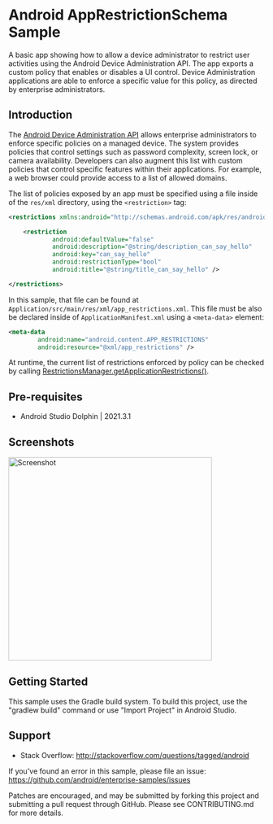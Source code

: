 
Android AppRestrictionSchema Sample
===================================

A basic app showing how to allow a device administrator to restrict user
activities using the Android Device Administration API. The app exports
a custom policy that enables or disables a UI control. Device Administration
applications are able to enforce a specific value for this policy, as
directed by enterprise administrators.

Introduction
------------

The [Android Device Administration API][1] allows enterprise administrators to
enforce specific policies on a managed device. The system provides policies
that control settings such as password complexity, screen lock, or camera
availability. Developers can also augment this list with custom policies
that control specific features within their applications. For example,
a web browser could provide access to a list of allowed domains.

The list of policies exposed by an app must be specified using a file
inside of the `res/xml` directory, using the `<restriction>` tag:

```xml
<restrictions xmlns:android="http://schemas.android.com/apk/res/android">

    <restriction
            android:defaultValue="false"
            android:description="@string/description_can_say_hello"
            android:key="can_say_hello"
            android:restrictionType="bool"
            android:title="@string/title_can_say_hello" />

</restrictions>
```

In this sample, that file can be found at
`Application/src/main/res/xml/app_restrictions.xml`. This file must be
also be declared inside of `ApplicationManifest.xml` using a `<meta-data>`
element:

```xml
<meta-data
        android:name="android.content.APP_RESTRICTIONS"
        android:resource="@xml/app_restrictions" />
```

At runtime, the current list of restrictions enforced by policy can be
checked by calling [RestrictionsManager.getApplicationRestrictions()][2].

[1]: http://developer.android.com/guide/topics/admin/device-admin.html
[2]: https://developer.android.com/reference/android/content/RestrictionsManager.html#getApplicationRestrictions()

Pre-requisites
--------------

- Android Studio Dolphin | 2021.3.1

Screenshots
-------------

<img src="screenshots/main.png" height="400" alt="Screenshot"/> 

Getting Started
---------------

This sample uses the Gradle build system. To build this project, use the
"gradlew build" command or use "Import Project" in Android Studio.

Support
-------

- Stack Overflow: http://stackoverflow.com/questions/tagged/android

If you've found an error in this sample, please file an issue:
https://github.com/android/enterprise-samples/issues

Patches are encouraged, and may be submitted by forking this project and
submitting a pull request through GitHub. Please see CONTRIBUTING.md for more details.
